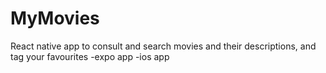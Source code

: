 # MyMovies

React native app to consult and search movies and their descriptions, and tag your favourites
 -expo app
 -ios app
